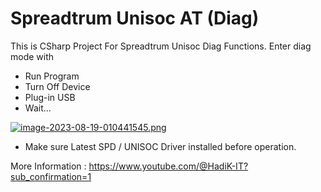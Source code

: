 # Spreadtrum Unisoc AT (Diag)
This is CSharp Project For Spreadtrum Unisoc Diag Functions.
Enter diag mode with
- Run Program
- Turn Off Device
- Plug-in USB
- Wait...


[![image-2023-08-19-010441545.png](https://i.postimg.cc/L8x88F9L/image-2023-08-19-010441545.png)](https://postimg.cc/mPFsmqFg)

* Make sure Latest SPD / UNISOC Driver installed before operation.

More Information :  https://www.youtube.com/@HadiK-IT?sub_confirmation=1
